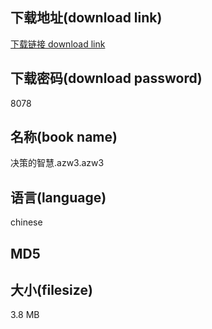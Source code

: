 ## 下载地址(download link)
[下载链接 download link](https://tutu365.netlify.app/?s=%E5%86%B3%E7%AD%96%E7%9A%84%E6%99%BA%E6%85%A7.azw3)

## 下载密码(download password)
8078

## 名称(book name)
决策的智慧.azw3.azw3

## 语言(language)
chinese

## MD5


## 大小(filesize)
3.8 MB
